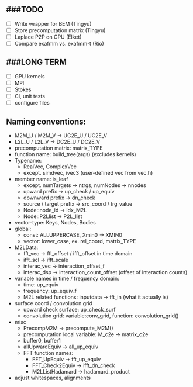 ###TODO
-------------

- [ ] Write wrapper for BEM (Tingyu)
- [ ] Store precomputation matrix (Tingyu)
- [ ] Laplace P2P on GPU (Elket)
- [ ] Compare exafmm vs. exafmm-t (Rio)

###LONG TERM
-------------
- [ ] GPU kernels
- [ ] MPI
- [ ] Stokes
- [ ] CI, unit tests
- [ ] configure files

## Naming conventions:
- M2M_U / M2M_V -> UC2E_U / UC2E_V
- L2L_U / L2L_V -> DC2E_U / DC2E_V
- precomputation matrix: matrix_TYPE
- function name: build_tree(args) (excludes kernels)
- Typename: 
  - RealVec, ComplexVec
  - except. simdvec, ivec3 (user-defined vec from vec.h)
- member name: is_leaf
  - except. numTargets -> ntrgs, numNodes -> nnodes
  - upward prefix -> up_check / up_equiv
  - downward prefix -> dn_check
  - source / target prefix -> src_coord / trg_value
  - Node::node_id -> idx_M2L
  - Node::P2Llist -> P2L_list
- vector-type: Keys, Nodes, Bodies
- global:
  - const: ALLUPPERCASE, Xmin0 -> XMIN0
  - vector: lower_case, ex. rel_coord, matrix_TYPE
- M2LData:
  - fft_vec -> fft_offset / ifft_offset in time domain
  - ifft_scl -> ifft_scale
  - interac_vec -> interaction_offset_f
  - interac_dsp -> interaction_count_offset (offset of interaction counts)
- variable names in time / frequency domain:
  - time: up_equiv
  - frequency: up_equiv_f
  - M2L related functions: inputdata -> fft_in (what it actually is)
- surface coord / convolution grid
  - upward check surface: up_check_surf
  - convolution grid: variable:conv_grid, function: convolution_grid()
- misc
  - PrecompM2M -> precompute_M2M()
  - precomputation local variable: M_c2e -> matrix_c2e
  - buffer0, buffer1
  - allUpwardEquiv -> all_up_equiv
  - FFT function names:
    - FFT_UpEquiv -> fft_up_equiv
    - FFT_Check2Equiv -> ifft_dn_check
    - M2LListHadamard -> hadamard_product 
- adjust whitespaces, alignments
